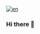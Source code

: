 [![en](https://img.shields.io/badge/lang-en-red.svg)](https://https://github.com/FabrizioVal/FabrizioVal/main/README.en.md)

### Hi there 👋

